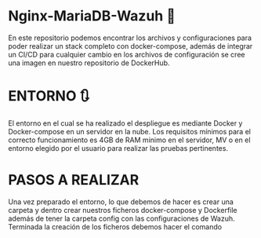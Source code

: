 # Nginx-MariaDB-Wazuh 🤖
En este repositorio podemos encontrar los archivos y configuraciones para poder realizar un stack completo con docker-compose, además de integrar un CI/CD para cualquier cambio en los archivos de configuración se cree una imagen en nuestro repositorio de DockerHub.

# ENTORNO 🔃
El entorno en el cual se ha realizado el despliegue es mediante Docker y Docker-compose en un servidor en la nube. Los requisitos mínimos para el correcto funcionamiento es 4GB de RAM  minimo en el servidor, MV o en el entorno elegido por el usuario para realizar las pruebas pertinentes.

# PASOS A REALIZAR 
Una vez preparado el entorno, lo que debemos de hacer es crear una carpeta y dentro crear nuestros ficheros docker-compose y Dockerfile además de tener la carpeta config con las configuraciones de Wazuh.
Terminada la creación de los ficheros debemos hacer el comando 

